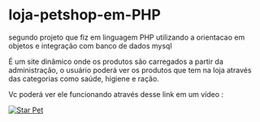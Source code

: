 # loja-petshop-em-PHP
segundo projeto que fiz em linguagem PHP utilizando a orientacao em objetos e integração com banco de dados mysql

É um site dinâmico onde os produtos são carregados a partir da administração, 
o usuário poderá ver os produtos que tem na loja através das categorias como saúde, 
higiene e ração.

Vc poderá ver ele funcionando através desse link em um vídeo :

[![Star Pet](http://img.youtube.com/vi/uJbbqttTqUI/0.jpg)](http://www.youtube.com/watch?v=uJbbqttTqUI "Star Pet")
